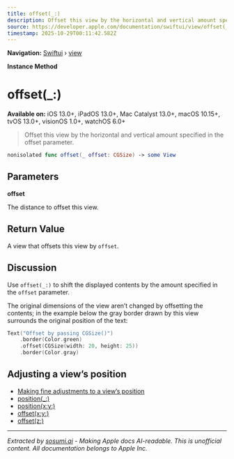 ```yaml
---
title: offset(_:)
description: Offset this view by the horizontal and vertical amount specified in the offset parameter.
source: https://developer.apple.com/documentation/swiftui/view/offset(_:)
timestamp: 2025-10-29T00:11:42.582Z
---
```


**Navigation:** [Swiftui](/documentation/swiftui) › [view](/documentation/swiftui/view)

**Instance Method**

# offset(_:)

**Available on:** iOS 13.0+, iPadOS 13.0+, Mac Catalyst 13.0+, macOS 10.15+, tvOS 13.0+, visionOS 1.0+, watchOS 6.0+

> Offset this view by the horizontal and vertical amount specified in the offset parameter.

```swift
nonisolated func offset(_ offset: CGSize) -> some View
```

## Parameters

**offset**

The distance to offset this view.



## Return Value

A view that offsets this view by `offset`.

## Discussion

Use `offset(_:)` to shift the displayed contents by the amount specified in the `offset` parameter.

The original dimensions of the view aren’t changed by offsetting the contents; in the example below the gray border drawn by this view surrounds the original position of the text:

```swift
Text("Offset by passing CGSize()")
    .border(Color.green)
    .offset(CGSize(width: 20, height: 25))
    .border(Color.gray)
```



## Adjusting a view’s position

- [Making fine adjustments to a view’s position](/documentation/swiftui/making-fine-adjustments-to-a-view-s-position)
- [position(_:)](/documentation/swiftui/view/position(_:))
- [position(x:y:)](/documentation/swiftui/view/position(x:y:))
- [offset(x:y:)](/documentation/swiftui/view/offset(x:y:))
- [offset(z:)](/documentation/swiftui/view/offset(z:))

---

*Extracted by [sosumi.ai](https://sosumi.ai) - Making Apple docs AI-readable.*
*This is unofficial content. All documentation belongs to Apple Inc.*

